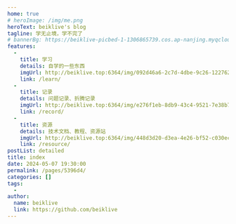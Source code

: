 ```yaml
---
home: true
# heroImage: /img/me.png
heroText: beiklive's blog
tagline: 学无止境，学不完了
# bannerBg: https://beiklive-picbed-1-1306865739.cos.ap-nanjing.myqcloud.com/imgSource/e991d432-87c0-4239-8c9f-aed477715002.jpg
features: 
  - 
    title: 学习
    details: 自学的一些东西
    imgUrl: http://beiklive.top:6364/img/092d46a6-2c7d-4dbe-9c26-122762a34543.png
    link: /learn/
  - 
    title: 记录
    details: 问题记录、折腾记录
    imgUrl: http://beiklive.top:6364/img/e276f1eb-8db9-43c4-9521-7e38b763d4d4.png
    link: /record/
  - 
    title: 资源
    details: 技术文档、教程、资源站
    imgUrl: http://beiklive.top:6364/img/448d3d20-d3ea-4e26-bf52-c030ec697e41.png
    link: /resource/
postList: detailed
title: index
date: 2024-05-07 19:30:00
permalink: /pages/5396d4/
categories: []
tags: 
  - 
author: 
  name: beiklive
  link: https://github.com/beiklive
---
```


